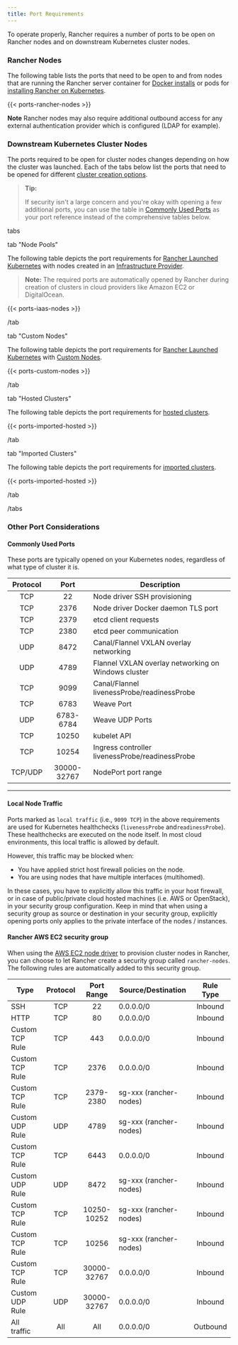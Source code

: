 ```yaml
---
title: Port Requirements
---
```


To operate properly, Rancher requires a number of ports to be open on Rancher nodes and on downstream Kubernetes cluster nodes.

### Rancher Nodes

The following table lists the ports that need to be open to and from nodes that are running the Rancher server container for [Docker installs](/docs/installation/single-node-install/) or pods for [installing Rancher on Kubernetes](/docs/installation/k8s-install/).

{{< ports-rancher-nodes >}}

**Note** Rancher nodes may also require additional outbound access for any external authentication provider which is configured (LDAP for example).

### Downstream Kubernetes Cluster Nodes

The ports required to be open for cluster nodes changes depending on how the cluster was launched. Each of the tabs below list the ports that need to be opened for different [cluster creation options](/docs/cluster-provisioning/#cluster-creation-options).

> **Tip:**
>
> If security isn't a large concern and you're okay with opening a few additional ports, you can use the table in [Commonly Used Ports](#commonly-used-ports) as your port reference instead of the comprehensive tables below.

 tabs 

 tab "Node Pools" 

The following table depicts the port requirements for [Rancher Launched Kubernetes](/docs/cluster-provisioning/rke-clusters/) with nodes created in an [Infrastructure Provider](/docs/cluster-provisioning/rke-clusters/node-pools/).

> **Note:**
> The required ports are automatically opened by Rancher during creation of clusters in cloud providers like Amazon EC2 or DigitalOcean.

{{< ports-iaas-nodes >}}

 /tab 

 tab "Custom Nodes" 

The following table depicts the port requirements for [Rancher Launched Kubernetes](/docs/cluster-provisioning/rke-clusters/) with [Custom Nodes](/docs/cluster-provisioning/rke-clusters/custom-nodes/).

{{< ports-custom-nodes >}}

 /tab 

 tab "Hosted Clusters" 

The following table depicts the port requirements for [hosted clusters](/docs/cluster-provisioning/hosted-kubernetes-clusters).

{{< ports-imported-hosted >}}

 /tab 

 tab "Imported Clusters" 

The following table depicts the port requirements for [imported clusters](/docs/cluster-provisioning/imported-clusters/).

{{< ports-imported-hosted >}}

 /tab 

 /tabs 

### Other Port Considerations

#### Commonly Used Ports

These ports are typically opened on your Kubernetes nodes, regardless of what type of cluster it is.

| Protocol |    Port     | Description                                         |
| :------: | :---------: | --------------------------------------------------- |
|   TCP    |     22      | Node driver SSH provisioning                        |
|   TCP    |    2376     | Node driver Docker daemon TLS port                  |
|   TCP    |    2379     | etcd client requests                                |
|   TCP    |    2380     | etcd peer communication                             |
|   UDP    |    8472     | Canal/Flannel VXLAN overlay networking              |
|   UDP    |    4789     | Flannel VXLAN overlay networking on Windows cluster |
|   TCP    |    9099     | Canal/Flannel livenessProbe/readinessProbe          |
|   TCP    |    6783     | Weave Port                                          |
|   UDP    |  6783-6784  | Weave UDP Ports                                     |
|   TCP    |    10250    | kubelet API                                         |
|   TCP    |    10254    | Ingress controller livenessProbe/readinessProbe     |
| TCP/UDP  | 30000-32767 | NodePort port range                                 |

---

#### Local Node Traffic

Ports marked as `local traffic` (i.e., `9099 TCP`) in the above requirements are used for Kubernetes healthchecks (`livenessProbe` and`readinessProbe`).
These healthchecks are executed on the node itself. In most cloud environments, this local traffic is allowed by default.

However, this traffic may be blocked when:

- You have applied strict host firewall policies on the node.
- You are using nodes that have multiple interfaces (multihomed).

In these cases, you have to explicitly allow this traffic in your host firewall, or in case of public/private cloud hosted machines (i.e. AWS or OpenStack), in your security group configuration. Keep in mind that when using a security group as source or destination in your security group, explicitly opening ports only applies to the private interface of the nodes / instances.

#### Rancher AWS EC2 security group

When using the [AWS EC2 node driver](/docs/cluster-provisioning/rke-clusters/node-pools/ec2/) to provision cluster nodes in Rancher, you can choose to let Rancher create a security group called `rancher-nodes`. The following rules are automatically added to this security group.

| Type            | Protocol | Port Range  | Source/Destination     | Rule Type |
| --------------- | :------: | :---------: | ---------------------- | :-------: |
| SSH             |   TCP    |     22      | 0.0.0.0/0              |  Inbound  |
| HTTP            |   TCP    |     80      | 0.0.0.0/0              |  Inbound  |
| Custom TCP Rule |   TCP    |     443     | 0.0.0.0/0              |  Inbound  |
| Custom TCP Rule |   TCP    |    2376     | 0.0.0.0/0              |  Inbound  |
| Custom TCP Rule |   TCP    |  2379-2380  | sg-xxx (rancher-nodes) |  Inbound  |
| Custom UDP Rule |   UDP    |    4789     | sg-xxx (rancher-nodes) |  Inbound  |
| Custom TCP Rule |   TCP    |    6443     | 0.0.0.0/0              |  Inbound  |
| Custom UDP Rule |   UDP    |    8472     | sg-xxx (rancher-nodes) |  Inbound  |
| Custom TCP Rule |   TCP    | 10250-10252 | sg-xxx (rancher-nodes) |  Inbound  |
| Custom TCP Rule |   TCP    |    10256    | sg-xxx (rancher-nodes) |  Inbound  |
| Custom TCP Rule |   TCP    | 30000-32767 | 0.0.0.0/0              |  Inbound  |
| Custom UDP Rule |   UDP    | 30000-32767 | 0.0.0.0/0              |  Inbound  |
| All traffic     |   All    |     All     | 0.0.0.0/0              | Outbound  |

